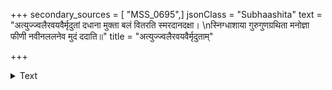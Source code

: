 +++
secondary_sources = [ "MSS_0695",]
jsonClass = "Subhaashita"
text = "अत्युज्ज्वलैरवयवैर्मृदुतां दधाना मुक्ता बलं वितरति स्मरदानदक्षा।  \nस्निग्धाशाया गुरुगुणग्रथिता मनोज्ञा फीणी नवीनललनेव मुदं ददाति॥"
title = "अत्युज्ज्वलैरवयवैर्मृदुताम्"

+++

<details><summary>Text</summary>

अत्युज्ज्वलैरवयवैर्मृदुतां दधाना मुक्ता बलं वितरति स्मरदानदक्षा।  
स्निग्धाशाया गुरुगुणग्रथिता मनोज्ञा फीणी नवीनललनेव मुदं ददाति॥
</details>
